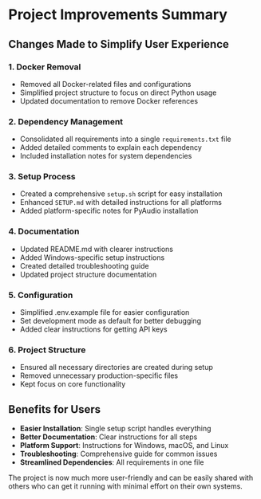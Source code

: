 # Project Improvements Summary

## Changes Made to Simplify User Experience

### 1. Docker Removal
- Removed all Docker-related files and configurations
- Simplified project structure to focus on direct Python usage
- Updated documentation to remove Docker references

### 2. Dependency Management
- Consolidated all requirements into a single `requirements.txt` file
- Added detailed comments to explain each dependency
- Included installation notes for system dependencies

### 3. Setup Process
- Created a comprehensive `setup.sh` script for easy installation
- Enhanced `SETUP.md` with detailed instructions for all platforms
- Added platform-specific notes for PyAudio installation

### 4. Documentation
- Updated README.md with clearer instructions
- Added Windows-specific setup instructions
- Created detailed troubleshooting guide
- Updated project structure documentation

### 5. Configuration
- Simplified .env.example file for easier configuration
- Set development mode as default for better debugging
- Added clear instructions for getting API keys

### 6. Project Structure
- Ensured all necessary directories are created during setup
- Removed unnecessary production-specific files
- Kept focus on core functionality

## Benefits for Users

- **Easier Installation**: Single setup script handles everything
- **Better Documentation**: Clear instructions for all steps
- **Platform Support**: Instructions for Windows, macOS, and Linux
- **Troubleshooting**: Comprehensive guide for common issues
- **Streamlined Dependencies**: All requirements in one file

The project is now much more user-friendly and can be easily shared with others who can get it running with minimal effort on their own systems.
